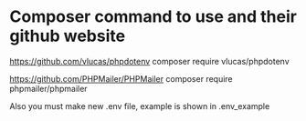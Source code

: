 # Composer command to use and their github website
https://github.com/vlucas/phpdotenv
composer require vlucas/phpdotenv 

https://github.com/PHPMailer/PHPMailer
composer require phpmailer/phpmailer

Also you must make new .env file, example is shown in .env_example
